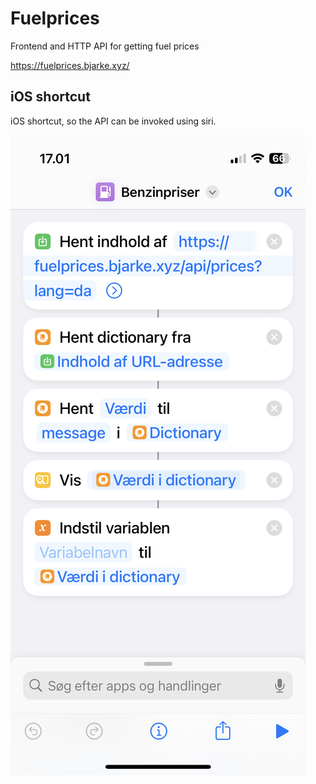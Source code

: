 # Fuelprices

Frontend and HTTP API for getting fuel prices

https://fuelprices.bjarke.xyz/

## iOS shortcut

iOS shortcut, so the API can be invoked using siri.

![Screenshot](docs/ios-shortcut.PNG)
